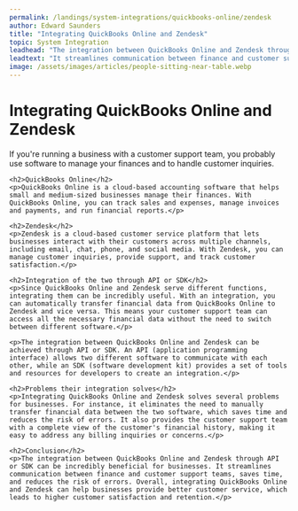 ```yaml
---
permalink: /landings/system-integrations/quickbooks-online/zendesk
author: Edward Saunders
title: "Integrating QuickBooks Online and Zendesk"
topic: System Integration
leadhead: "The integration between QuickBooks Online and Zendesk through API or SDK can be incredibly beneficial for businesses"
leadtext: "It streamlines communication between finance and customer support teams, saves time, and reduces the risk of errors. Overall, integrating QuickBooks Online and Zendesk can help businesses provide better customer service, which leads to higher customer satisfaction and retention."
image: /assets/images/articles/people-sitting-near-table.webp
---
```

<div class="arttext">	<h1>Integrating QuickBooks Online and Zendesk</h1>
	<p>If you're running a business with a customer support team, you probably use software to manage your finances and to handle customer inquiries.</p>

	<h2>QuickBooks Online</h2>
	<p>QuickBooks Online is a cloud-based accounting software that helps small and medium-sized businesses manage their finances. With QuickBooks Online, you can track sales and expenses, manage invoices and payments, and run financial reports.</p>

	<h2>Zendesk</h2>
	<p>Zendesk is a cloud-based customer service platform that lets businesses interact with their customers across multiple channels, including email, chat, phone, and social media. With Zendesk, you can manage customer inquiries, provide support, and track customer satisfaction.</p>

	<h2>Integration of the two through API or SDK</h2>
	<p>Since QuickBooks Online and Zendesk serve different functions, integrating them can be incredibly useful. With an integration, you can automatically transfer financial data from QuickBooks Online to Zendesk and vice versa. This means your customer support team can access all the necessary financial data without the need to switch between different software.</p>

	<p>The integration between QuickBooks Online and Zendesk can be achieved through API or SDK. An API (application programming interface) allows two different software to communicate with each other, while an SDK (software development kit) provides a set of tools and resources for developers to create an integration.</p>

	<h2>Problems their integration solves</h2>
	<p>Integrating QuickBooks Online and Zendesk solves several problems for businesses. For instance, it eliminates the need to manually transfer financial data between the two software, which saves time and reduces the risk of errors. It also provides the customer support team with a complete view of the customer's financial history, making it easy to address any billing inquiries or concerns.</p>

	<h2>Conclusion</h2>
	<p>The integration between QuickBooks Online and Zendesk through API or SDK can be incredibly beneficial for businesses. It streamlines communication between finance and customer support teams, saves time, and reduces the risk of errors. Overall, integrating QuickBooks Online and Zendesk can help businesses provide better customer service, which leads to higher customer satisfaction and retention.</p>

</div>